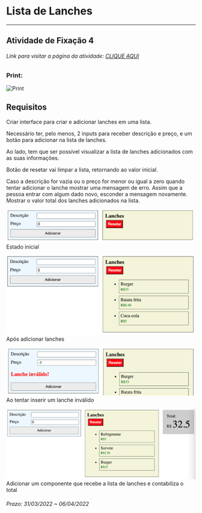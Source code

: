 # Lista de Lanches 

---  

## Atividade de Fixação 4  

###### Link para visitar a página da atividade: [CLIQUE AQUI](https://giunossauro.github.io/iFood_Lets-Code_Sala-842/)

### Print:

![Print]()

## Requisitos

Criar interface para criar e adicionar lanches em uma lista.  

Necessário ter, pelo menos, 2 inputs para receber descrição e preço, e um botão para adicionar na lista de lanches.  

Ao lado, tem que ser possível visualizar a lista de lanches adicionados com as suas informações.  
 
Botão de resetar vai limpar a lista, retornando ao valor inicial.  

Caso a descrição for vazia ou o preço for menor ou igual a zero quando tentar adicionar o lanche mostrar uma mensagem de erro. Assim que a pessoa entrar com algum dado novo, esconder a mensagem novamente.
Mostrar o valor total dos lanches adicionados na lista.  

![Estado inicial](./img/image1.png)
Estado inicial  

![Após adicionar lanches](./img/image2.png)
Após adicionar lanches  

![Ao tentar inserir um lanche inválido](./img/image3.png)
Ao tentar inserir um lanche inválido  

![Adicionar um componente que recebe a lista de lanches e contabiliza o total](./img/image4.png)
Adicionar um componente que recebe a lista de lanches e contabiliza o total  

###### Prazo: 31/03/2022 ~ 06/04/2022  
